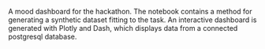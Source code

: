 A mood dashboard for the hackathon. The notebook contains a method for generating a synthetic dataset fitting to the task. An interactive dashboard is generated with Plotly and Dash, which displays data from a connected postgresql database.

